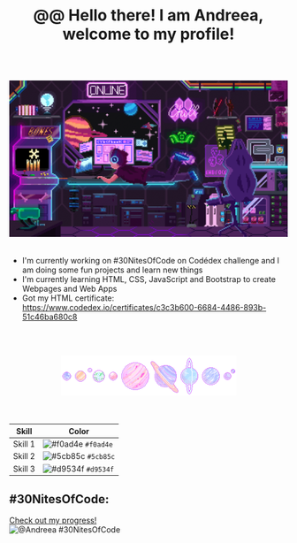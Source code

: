 <div align="center">
   <h1>@@ Hello there! I am Andreea, welcome to my profile!</h1>
</div>
<br><br>


![Space programmer](head-img.gif)
<br><br>


<!--
- 🔭 I’m currently working on ...
- 🌱 I’m currently learning ...
- 👯 I’m looking to collaborate on ...
- 🤔 I’m looking for help with ...
- 💬 Ask me about ...
- 📫 How to reach me: ...
- 😄 Pronouns: ...
- ⚡ Fun fact: ...
-->

* I'm currently working on #30NitesOfCode on Codédex challenge and I am doing some fun projects and learn new things
* I'm currently learning HTML, CSS, JavaScript and Bootstrap to create Webpages and Web Apps
* Got my HTML certificate: https://www.codedex.io/certificates/c3c3b600-6684-4486-893b-51c46ba680c8


<br><br>
<div align="center">
    <img src="planets.gif" alt="planets">
</div>
<br><br>


| Skill   | Color      |
|---------|------------|
| Skill 1 | ![#f0ad4e](https://via.placeholder.com/15/f0ad4e/000000?text=+) `#f0ad4e` |
| Skill 2 | ![#5cb85c](https://via.placeholder.com/15/5cb85c/000000?text=+) `#5cb85c` |
| Skill 3 | ![#d9534f](https://via.placeholder.com/15/d9534f/000000?text=+) `#d9534f` |





## #30NitesOfCode:
  [Check out my progress!](https://www.codedex.io/@Andreea/30-nites-of-code)  
  ![@Andreea #30NitesOfCode](https://www.codedex.io/api/petStatus?user=Andreea)

